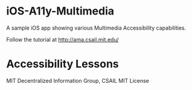 # iOS-A11y-Multimedia
A sample iOS app showing various Multimedia Accessibility capabilities.

Follow the tutorial at http://ama.csail.mit.edu/

# Accessibility Lessons


MIT Decentralized Information Group, CSAIL
MIT License
